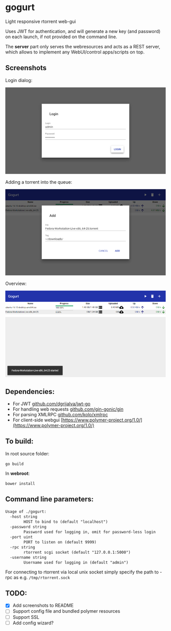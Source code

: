 # gogurt

Light responsive rtorrent web-gui

Uses JWT for authentication, and will generate a new key (and password) on each launch, if not provided on the command line.

The **server** part only serves the webresources and acts as a REST server, which allows to implement any WebUI/control apps/scripts on top.

## Screenshots

Login dialog:

![Login](imgs/gogurt_login.png)

Adding a torrent into the queue:

![Add](imgs/gogurt_add.png)

Overview:

![Overview](imgs/gogurt_started.png)

## Dependencies:

- For JWT [github.com/dgrijalva/jwt-go](https://github.com/dgrijalva/jwt-go)
- For handling web requests [github.com/gin-gonic/gin](https://github.com/gin-gonic/gin)
- For parsing XMLRPC [github.com/kolo/xmlrpc](https://github.com/kolo/xmlrpc)
- For client-side webgui [https://www.polymer-project.org/1.0/](https://www.polymer-project.org/1.0/)

## To build:
In root source folder:

`go build`

In **webroot**:

`bower install`

## Command line parameters:

```
Usage of ./gogurt:
  -host string
        HOST to bind to (default "localhost")
  -password string
        Password used for logging in, omit for password-less login
  -port uint
        PORT to listen on (default 9999)
  -rpc string
        rtorrent scgi socket (default "127.0.0.1:5000")
  -username string
        Username used for logging in (default "admin")
```

For connecting to rtorrent via local unix socket simply specify the path to -rpc as e.g. `/tmp/rtorrent.sock`

## TODO:

- [X] Add screenshots to README
- [ ] Support config file and bundled polymer resources
- [ ] Support SSL
- [ ] Add config wizard?

